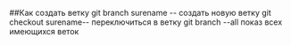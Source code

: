 ##Как создать ветку
git branch surename -- создать новую ветку
git checkout surename-- переключиться в ветку
git branch --all показ всех имеющихся веток